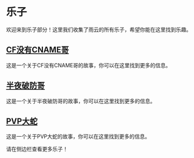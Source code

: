 # 乐子

欢迎来到乐子部分！这里我们收集了雨云的所有乐子，希望你能在这里找到乐趣。

## [CF没有CNAME哥](/laugh/cf-without-cname)

这是一个关于CF没有CNAME哥的故事，你可以在这里找到更多的信息。

## [半夜破防哥](/laugh/i-lost-my-eye)

这是一个关于半夜破防哥的故事，你可以在这里找到更多的信息。

## [PVP大蛇](/laugh/pvp-da-she)

这是一个关于PVP大蛇的故事，你可以在这里找到更多的信息。

请在侧边栏查看更多乐子！